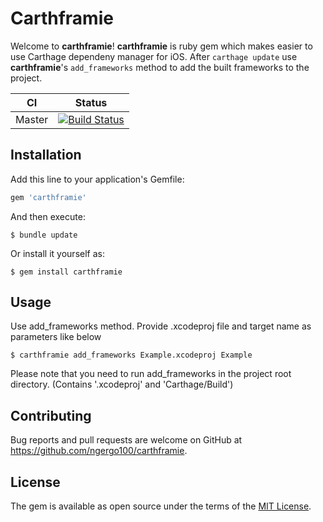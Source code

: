 # Carthframie

Welcome to **carthframie**! **carthframie** is ruby gem which makes easier to use Carthage dependeny manager for iOS.
After ```carthage update``` use **carthframie**'s ```add_frameworks``` method to add the built frameworks to the project.

|CI  |Status  |
|--|--|
| Master |  [![Build Status](https://travis-ci.org/ngergo100/carthframie.svg?branch=master)](https://travis-ci.org/ngergo100/carthframie)|

## Installation

Add this line to your application's Gemfile:

```ruby
gem 'carthframie'
```

And then execute:

    $ bundle update

Or install it yourself as:

    $ gem install carthframie

## Usage

Use add_frameworks method. Provide .xcodeproj file and target name as parameters like below

    $ carthframie add_frameworks Example.xcodeproj Example
    
Please note that you need to run add_frameworks in the project root directory. (Contains '.xcodeproj' and 'Carthage/Build')

## Contributing

Bug reports and pull requests are welcome on GitHub at https://github.com/ngergo100/carthframie.

## License

The gem is available as open source under the terms of the [MIT License](https://opensource.org/licenses/MIT).
